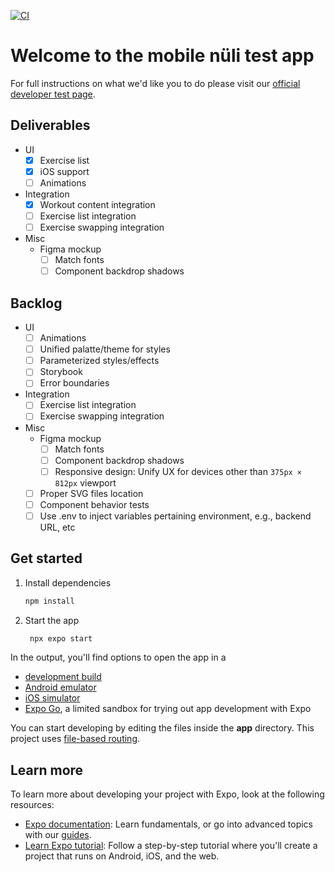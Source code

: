 [![CI](https://github.com/dannyh79/nuuli-ios-app/actions/workflows/main.yml/badge.svg)](https://github.com/dannyh79/nuuli-ios-app/actions/workflows/main.yml)

# Welcome to the mobile nüli test app

For full instructions on what we'd like you to do please visit our [official developer test page](https://www.notion.so/nuliapp/Nuli-Mid-Level-Mobile-Developer-Test-83f53a4746824e4a8f924b8b9fc13d69#ac50bed4e72645a2a5b066ff67bb7a93).

## Deliverables

- UI
    - [x] Exercise list
    - [x] iOS support
    - [ ] Animations
- Integration
    - [x] Workout content integration
    - [ ] Exercise list integration
    - [ ] Exercise swapping integration
- Misc
    - Figma mockup
        - [ ] Match fonts
        - [ ] Component backdrop shadows

## Backlog

- UI
    - [ ] Animations
    - [ ] Unified palatte/theme for styles
    - [ ] Parameterized styles/effects
    - [ ] Storybook
    - [ ] Error boundaries
- Integration
    - [ ] Exercise list integration
    - [ ] Exercise swapping integration
- Misc
    - Figma mockup
        - [ ] Match fonts
        - [ ] Component backdrop shadows
        - [ ] Responsive design: Unify UX for devices other than `375px × 812px` viewport
    - [ ] Proper SVG files location
    - [ ] Component behavior tests
    - [ ] Use .env to inject variables pertaining environment, e.g., backend URL, etc

## Get started

1. Install dependencies

   ```bash
   npm install
   ```

2. Start the app

   ```bash
    npx expo start
   ```

In the output, you'll find options to open the app in a

- [development build](https://docs.expo.dev/develop/development-builds/introduction/)
- [Android emulator](https://docs.expo.dev/workflow/android-studio-emulator/)
- [iOS simulator](https://docs.expo.dev/workflow/ios-simulator/)
- [Expo Go](https://expo.dev/go), a limited sandbox for trying out app development with Expo

You can start developing by editing the files inside the **app** directory. This project uses [file-based routing](https://docs.expo.dev/router/introduction).

## Learn more

To learn more about developing your project with Expo, look at the following resources:

- [Expo documentation](https://docs.expo.dev/): Learn fundamentals, or go into advanced topics with our [guides](https://docs.expo.dev/guides).
- [Learn Expo tutorial](https://docs.expo.dev/tutorial/introduction/): Follow a step-by-step tutorial where you'll create a project that runs on Android, iOS, and the web.
